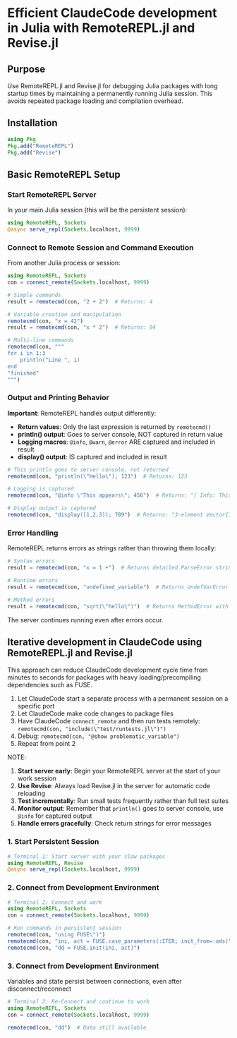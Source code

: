 # Efficient ClaudeCode development in Julia with RemoteREPL.jl and Revise.jl

## Purpose
Use RemoteREPL.jl and Revise.jl for debugging Julia packages with long startup times by maintaining a permanently running Julia session. This avoids repeated package loading and compilation overhead.

## Installation
```julia
using Pkg
Pkg.add("RemoteREPL")
Pkg.add("Revise")
```

## Basic RemoteREPL Setup

### Start RemoteREPL Server
In your main Julia session (this will be the persistent session):

```julia
using RemoteREPL, Sockets
@async serve_repl(Sockets.localhost, 9999)
```

### Connect to Remote Session and Command Execution
From another Julia process or session:

```julia
using RemoteREPL, Sockets
con = connect_remote(Sockets.localhost, 9999)

# Simple commands
result = remotecmd(con, "2 + 2")  # Returns: 4

# Variable creation and manipulation
remotecmd(con, "x = 42")
result = remotecmd(con, "x * 2")  # Returns: 84

# Multi-line commands
remotecmd(con, """
for i in 1:3
    println("Line ", i)
end
"finished"
""")
```

### Output and Printing Behavior
**Important**: RemoteREPL handles output differently:

- **Return values**: Only the last expression is returned by `remotecmd()`
- **println() output**: Goes to server console, NOT captured in return value
- **Logging macros**: `@info`, `@warn`, `@error` ARE captured and included in result
- **display() output**: IS captured and included in result

```julia
# This println goes to server console, not returned
remotecmd(con, "println(\"Hello\"); 123")  # Returns: 123

# Logging is captured
remotecmd(con, "@info \"This appears\"; 456")  # Returns: "[ Info: This appears\n456"

# Display output is captured  
remotecmd(con, "display([1,2,3]); 789")  # Returns: "3-element Vector{Int64}:\n 1\n 2\n 3\n789"
```

### Error Handling

RemoteREPL returns errors as strings rather than throwing them locally:

```julia
# Syntax errors
result = remotecmd(con, "x = 1 +")  # Returns detailed ParseError string

# Runtime errors  
result = remotecmd(con, "undefined_variable")  # Returns UndefVarError string

# Method errors
result = remotecmd(con, "sqrt(\"hello\")")  # Returns MethodError with suggestions
```

The server continues running even after errors occur.

## Iterative development in ClaudeCode using RemoteREPL.jl and Revise.jl

This approach can reduce ClaudeCode development cycle time from minutes to seconds for packages with heavy loading/precompiling dependencies such as FUSE.

1. Let ClaudeCode start a separate process with a permanent session on a specific port
2. Let ClaudeCode make code changes to package files
3. Have ClaudeCode `connect_remote` and then run tests remotely: `remotecmd(con, "include(\"test/runtests.jl\")")`
4. Debug: `remotecmd(con, "@show problematic_variable")`
5. Repeat from point 2

NOTE:
1. **Start server early**: Begin your RemoteREPL server at the start of your work session
2. **Use Revise**: Always load Revise.jl in the server for automatic code reloading
3. **Test incrementally**: Run small tests frequently rather than full test suites
4. **Monitor output**: Remember that `println()` goes to server console, use `@info` for captured output
5. **Handle errors gracefully**: Check return strings for error messages

### 1. Start Persistent Session
```julia
# Terminal 1: Start server with your slow packages
using RemoteREPL, Revise
@async serve_repl(Sockets.localhost, 9999)
```

### 2. Connect from Development Environment
```julia
# Terminal 2: Connect and work
using RemoteREPL, Sockets
con = connect_remote(Sockets.localhost, 9999)

# Run commands in persistent session
remotecmd(con, "using FUSE\")")
remotecmd(con, "ini, act = FUSE.case_parameters(:ITER; init_from=:ods)")
remotecmd(con, "dd = FUSE.init(ini, act)")
```

### 3. Connect from Development Environment
Variables and state persist between connections, even after disconnect/reconnect
```julia
# Terminal 2: Re-Connect and continue to work
using RemoteREPL, Sockets
con = connect_remote(Sockets.localhost, 9999)

remotecmd(con, "dd")  # Data still available
```
